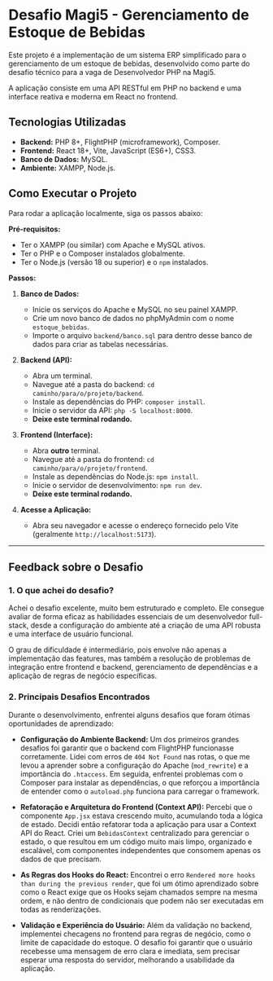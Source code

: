 # Desafio Magi5 - Gerenciamento de Estoque de Bebidas

Este projeto é a implementação de um sistema ERP simplificado para o gerenciamento de um estoque de bebidas, desenvolvido como parte do desafio técnico para a vaga de Desenvolvedor PHP na Magi5.

A aplicação consiste em uma API RESTful em PHP no backend e uma interface reativa e moderna em React no frontend.

## Tecnologias Utilizadas

* **Backend:** PHP 8+, FlightPHP (microframework), Composer.
* **Frontend:** React 18+, Vite, JavaScript (ES6+), CSS3.
* **Banco de Dados:** MySQL.
* **Ambiente:** XAMPP, Node.js.

## Como Executar o Projeto

Para rodar a aplicação localmente, siga os passos abaixo:

**Pré-requisitos:**
* Ter o XAMPP (ou similar) com Apache e MySQL ativos.
* Ter o PHP e o Composer instalados globalmente.
* Ter o Node.js (versão 18 ou superior) e o `npm` instalados.

**Passos:**

1.  **Banco de Dados:**
    * Inicie os serviços do Apache e MySQL no seu painel XAMPP.
    * Crie um novo banco de dados no phpMyAdmin com o nome `estoque_bebidas`.
    * Importe o arquivo `backend/banco.sql` para dentro desse banco de dados para criar as tabelas necessárias.

2.  **Backend (API):**
    * Abra um terminal.
    * Navegue até a pasta do backend: `cd caminho/para/o/projeto/backend`.
    * Instale as dependências do PHP: `composer install`.
    * Inicie o servidor da API: `php -S localhost:8000`.
    * **Deixe este terminal rodando.**

3.  **Frontend (Interface):**
    * Abra **outro** terminal.
    * Navegue até a pasta do frontend: `cd caminho/para/o/projeto/frontend`.
    * Instale as dependências do Node.js: `npm install`.
    * Inicie o servidor de desenvolvimento: `npm run dev`.
    * **Deixe este terminal rodando.**

4.  **Acesse a Aplicação:**
    * Abra seu navegador e acesse o endereço fornecido pelo Vite (geralmente `http://localhost:5173`).

---

## Feedback sobre o Desafio

### 1. O que achei do desafio?

Achei o desafio excelente, muito bem estruturado e completo. Ele consegue avaliar de forma eficaz as habilidades essenciais de um desenvolvedor full-stack, desde a configuração do ambiente até a criação de uma API robusta e uma interface de usuário funcional.

O grau de dificuldade é intermediário, pois envolve não apenas a implementação das features, mas também a resolução de problemas de integração entre frontend e backend, gerenciamento de dependências e a aplicação de regras de negócio específicas.

### 2. Principais Desafios Encontrados

Durante o desenvolvimento, enfrentei alguns desafios que foram ótimas oportunidades de aprendizado:

* **Configuração do Ambiente Backend:** Um dos primeiros grandes desafios foi garantir que o backend com FlightPHP funcionasse corretamente. Lidei com erros de `404 Not Found` nas rotas, o que me levou a aprender sobre a configuração do Apache (`mod_rewrite`) e a importância do `.htaccess`. Em seguida, enfrentei problemas com o Composer para instalar as dependências, o que reforçou a importância de entender como o `autoload.php` funciona para carregar o framework.

* **Refatoração e Arquitetura do Frontend (Context API):** Percebi que o componente `App.jsx` estava crescendo muito, acumulando toda a lógica de estado. Decidi então refatorar toda a aplicação para usar a Context API do React. Criei um `BebidasContext` centralizado para gerenciar o estado, o que resultou em um código muito mais limpo, organizado e escalável, com componentes independentes que consomem apenas os dados de que precisam.

* **As Regras dos Hooks do React:** Encontrei o erro `Rendered more hooks than during the previous render`, que foi um ótimo aprendizado sobre como o React exige que os Hooks sejam chamados sempre na mesma ordem, e não dentro de condicionais que podem não ser executadas em todas as renderizações.

* **Validação e Experiência do Usuário:** Além da validação no backend, implementei checagens no frontend para regras de negócio, como o limite de capacidade do estoque. O desafio foi garantir que o usuário recebesse uma mensagem de erro clara e imediata, sem precisar esperar uma resposta do servidor, melhorando a usabilidade da aplicação.


